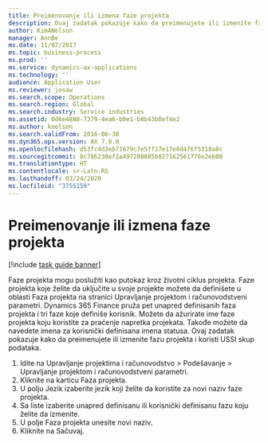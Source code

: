 ```yaml
---
title: Preimenovanje ili izmena faze projekta
description: Ovaj zadatak pokazuje kako da preimenujete ili izmenite fazu projekta.
author: KimANelson
manager: AnnBe
ms.date: 11/07/2017
ms.topic: business-process
ms.prod: ''
ms.service: dynamics-ax-applications
ms.technology: ''
audience: Application User
ms.reviewer: josaw
ms.search.scope: Operations
ms.search.region: Global
ms.search.industry: Service industries
ms.assetid: 0d6e4888-7379-4ea6-b0e1-b8b43b0ef4e2
ms.author: knelson
ms.search.validFrom: 2016-06-30
ms.dyn365.ops.version: AX 7.0.0
ms.openlocfilehash: d53fc4d3eb71679c7e5ff17e17e8d4f6f5318a8c
ms.sourcegitcommit: 8c786230ef2a497280885b827162561776e2eb00
ms.translationtype: HT
ms.contentlocale: sr-Latn-RS
ms.lasthandoff: 03/24/2020
ms.locfileid: "3755159"
---
```

# <a name="rename-or-modify-a-project-stage"></a>Preimenovanje ili izmena faze projekta

[!include [task guide banner](../../includes/task-guide-banner.md)]

Faze projekta mogu poslužiti kao putokaz kroz životni ciklus projekta. Faze projekta koje želite da uključite u svoje projekte možete da definišete u oblasti Faza projekta na stranici Upravljanje projektom i računovodstveni parametri. Dynamics 365 Finance pruža pet unapred definisanih faza projekta i tri faze koje definiše korisnik. Možete da ažurirate ime faze projekta koju koristite za praćenje napretka projekata. Takođe možete da navedete imena za korisnički definisana imena statusa. Ovaj zadatak pokazuje kako da preimenujete ili izmenite fazu projekta i koristi USSI skup podataka.

1. Idite na Upravljanje projektima i računovodstvo > Podešavanje > Upravljanje projektom i računovodstveni parametri.
2. Kliknite na karticu Faza projekta.
3. U polju Jezik izaberite jezik koji želite da koristite za novi naziv faze projekta.
4. Sa liste izaberite unapred definisanu ili korisnički definisanu fazu koju želite da izmenite. 
5. U polje Faza projekta unesite novi naziv.
6. Kliknite na Sačuvaj.
